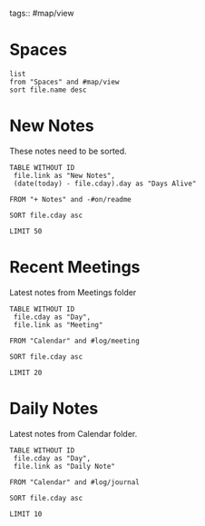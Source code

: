 tags:: #map/view 

# Spaces
```dataview
list
from "Spaces" and #map/view 
sort file.name desc
```

# New Notes
These notes need to be sorted.
``` dataview
TABLE WITHOUT ID
 file.link as "New Notes",
 (date(today) - file.cday).day as "Days Alive"

FROM "+ Notes" and -#on/readme 

SORT file.cday asc

LIMIT 50
```

# Recent Meetings
Latest notes from Meetings folder
``` dataview
TABLE WITHOUT ID
 file.cday as "Day",
 file.link as "Meeting"
 
FROM "Calendar" and #log/meeting 

SORT file.cday asc

LIMIT 20
```

# Daily Notes
Latest notes from Calendar folder.
``` dataview
TABLE WITHOUT ID
 file.cday as "Day",
 file.link as "Daily Note"
 
FROM "Calendar" and #log/journal  

SORT file.cday asc

LIMIT 10
```
